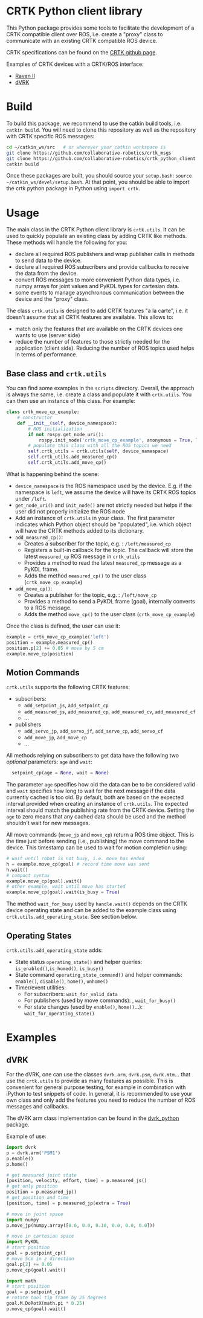 # CRTK Python client library

This Python package provides some tools to facilitate the development of a CRTK compatible client over ROS, i.e. create a "proxy" class to communicate with an existing CRTK compatible ROS device.

CRTK specifications can be found on the [CRTK github page](https://github.com/collaborative-robotics/documentation/wiki/Robot-API).

Examples of CRTK devices with a CRTK/ROS interface:
* [Raven II](https://github.com/uw-biorobotics/raven2/tree/crtk)
* [dVRK](https://github.com/jhu-dvrk/sawIntuitiveResearchKit/wiki)

# Build

To build this package, we recommend to use the catkin build tools, i.e. `catkin build`.
You will need to clone this repository as well as the repository with CRTK specific ROS messages:
```bash
cd ~/catkin_ws/src   # or wherever your catkin workspace is
git clone https://github.com/collaborative-robotics/crtk_msgs
git clone https://github.com/collaborative-robotics/crtk_python_client
catkin build
```

Once these packages are built, you should source your `setup.bash`: `source ~/catkin_ws/devel/setup.bash`.
At that point, you should be able to import the crtk python package in Python using `import crtk`.

# Usage

The main class in the CRTK Python client library is `crtk.utils`.  It can be used to quickly populate an existing class by adding CRTK like methods.
These methods will handle the following for you:
* declare all required ROS publishers and wrap publisher calls in methods to send data to the device.
* declare all required ROS subscribers and provide callbacks to receive the data from the device.
* convert ROS messages to more convenient Python data types, i.e. numpy arrays for joint values and PyKDL types for cartesian data.
* some events to manage asynchronous communication between the device and the "proxy" class.

The class `crtk.utils` is designed to add CRTK features "a la carte", i.e. it doesn't assume that all CRTK features are available.  This allows to:
* match only the features that are available on the CRTK devices one wants to use (server side)
* reduce the number of features to those strictly needed for the application (client side).  Reducing the number of ROS topics used helps in terms of performance.

## Base class and `crtk.utils`

You can find some examples in the `scripts` directory.  Overall, the approach is always the same, i.e. create a class and populate it with `crtk.utils`.  You can then use an instance of this class.  For example:

```python
class crtk_move_cp_example:
    # constructor
    def __init__(self, device_namespace):
        # ROS initialization
        if not rospy.get_node_uri():
            rospy.init_node('crtk_move_cp_example', anonymous = True, log_level = rospy.WARN)
        # populate this class with all the ROS topics we need
        self.crtk_utils = crtk.utils(self, device_namespace)
        self.crtk_utils.add_measured_cp()
        self.crtk_utils.add_move_cp()
```

What is happening behind the scene:
* `device_namespace` is the ROS namespace used by the device.  E.g. if the namespace is `left`, we assume the device will have its CRTK ROS topics under `/left`.
* `get_node_uri()` and `init_node()` are not strictly needed but helps if the user did not properly initialize the ROS node
* Add an instance of `crtk.utils` in your class.  The first parameter indicates which Python object should be "populated", i.e. which object will have the CRTK methods added to its dictionary.
* `add_measured_cp()`:
  * Creates a subscriber for the topic, e.g. : `/left/measured_cp`
  * Registers a built-in callback for the topic.  The callback will store the latest `measured_cp` ROS message in `crtk_utils`
  * Provides a method to read the latest `measured_cp` message as a PyKDL frame.
  * Adds the method `measured_cp()` to the user class (`crtk_move_cp_example`)
* `add_move_cp()`:
  * Creates a publisher for the topic, e.g. : `/left/move_cp`
  * Provides a method to send a PyKDL frame (goal), internally converts to a ROS message.
  * Adds the method `move_cp()` to the user class (`crtk_move_cp_example`)

Once the class is defined, the user can use it:
```python
example = crtk_move_cp_example('left')
position = example.measured_cp()
position.p[2] += 0.05 # move by 5 cm
example.move_cp(position)
```

## Motion Commands

`crtk.utils` supports the following CRTK features:
* subscribers:
  * `add_setpoint_js`, `add_setpoint_cp`
  * `add_measured_js`, `add_measured_cp`, `add_measured_cv`, `add_measured_cf`
  * ...
* publishers
  * `add_servo_jp`, `add_servo_jf`, `add_servo_cp`, `add_servo_cf`
  * `add_move_jp`, `add_move_cp`
  * ...

All methods relying on subscribers to get data have the following two _optional_ parameters: `age` and `wait`:
```python
  setpoint_cp(age = None, wait = None)
```
The parameter `age` specifies how old the data can be to be considered valid and `wait` specifies how long to wait for the next message if the data currently cached is too old.  By default, both are based on the expected interval provided when creating an instance of `crtk.utils`.  The expected interval should match the publishing rate from the CRTK device.  Setting the `age` to zero means that any cached data should be used and the method shouldn't wait for new messages.

All move commands (`move_jp` and `move_cp`) return a ROS time object.  This is the time just before sending (i.e., publishing) the move command to the device.  This timestamp can be used to wait for motion completion using:
```python
# wait until robot is not busy, i.e. move has ended
h = example.move_cp(goal) # record time move was sent
h.wait()
# compact syntax
example.move_cp(goal).wait()
# other example, wait until move has started
example.move_cp(goal).wait(is_busy = True)
```

The method `wait_for_busy` used by `handle.wait()` depends on the CRTK device operating state and can be added to the example class using `crtk.utils.add_operating_state`.  See section below.

## Operating States

`crtk.utils.add_operating_state` adds:
* State status `operating_state()` and helper queries: `is_enabled()`,`is_homed()`, `is_busy()`
* State command `operating_state_command()` and helper commands: `enable()`, `disable()`, `home()`, `unhome()`
* Timer/event utilities:
  * For subscribers: `wait_for_valid_data`
  * For publishers (used by move commands): , `wait_for_busy()`
  * For state changes (used by `enable()`, `home()`...): `wait_for_operating_state()`

# Examples

## dVRK

For the dVRK, one can use the classes `dvrk.arm`, `dvrk.psm`, `dvrk.mtm`... that use the `crtk.utils` to provide as many features as possible.  This is convenient for general purpose testing, for example in combination with iPython to test snippets of code.  In general, it is recommended to use your own class and only add the features you need to reduce the number of ROS messages and callbacks.

The dVRK arm class implementation can be found in the [dvrk_python](https://github.com/jhu-dvrk/dvrk-ros/blob/devel/dvrk_python/src/dvrk/arm.py) package.

Example of use:
```python
import dvrk
p = dvrk.arm('PSM1')
p.enable()
p.home()

# get measured joint state
[position, velocity, effort, time] = p.measured_js()
# get only position
position = p.measured_jp()
# get position and time
[position, time] = p.measured_jp(extra = True)

# move in joint space
import numpy
p.move_jp(numpy.array([0.0, 0.0, 0.10, 0.0, 0.0, 0.0]))

# move in cartesian space
import PyKDL
# start position
goal = p.setpoint_cp()
# move 5cm in z direction
goal.p[2] += 0.05
p.move_cp(goal).wait()

import math
# start position
goal = p.setpoint_cp()
# rotate tool tip frame by 25 degrees
goal.M.DoRotX(math.pi * 0.25)
p.move_cp(goal).wait()
```
